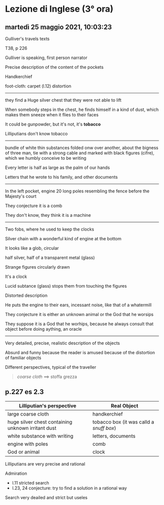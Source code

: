 # Lezione di Inglese (3° ora)

## martedì 25 maggio 2021, 10:03:23

Gulliver's travels texts

T38, p 226

Gulliver is speaking, first person narrator

Precise description of the content of the pockets

Handkerchief

foot-cloth: carpet (l.12)   distortion

---


they find a Huge silver chest that they were not able to lift

When somebody steps in the chest, he finds himself in a kind of dust, which makes them sneeze when it flies to their faces

It could be gunpowder, but it's not, it's **tobacco**

Lilliputians don't know tobacco

---

bundle of white thin substances folded onw over another, about the bigness of three man, tie with a strong cable and marked with black figures (cifre), which we humbly conceive to be writing

Every letter is half as large as the palm of our hands


Letters that he wrote to his family, and other documents

---

In the left pocket, engine
20 long poles
resembling the fence before the Majesty's court

They conjecture it is a comb

They don't know, they think it is a machine


---
Two fobs, where he used to keep the clocks

Silver chain with a wonderful kind of engine at the bottom

It looks like a glob, circular

half silver, half of a transparent metal (glass)

Strange figures circularly drawn

It's a clock

Lucid subtance (glass) stops them from touching the figures

Distorted description


He puts the engine to their ears, incessant noise, like that of a whatermill


They conjecture it is either an unknown animal or the God that he worsips

They suppose it is a God that he worhips, because he always consult that object before doing aything, an oracle

---


Very detailed, precise, realistic description of the objects

Absurd and funny because the reader is amused because of the distortion of familiar objects


Different perspectives, typical of the traveller


> *coarse cloth* $\implies$ stoffa grezza

## p.227 es 2.3
|Lilliputian's perspective|Real Object|
|----|----|
|large coarse cloth|handkerchief|
|huge silver chest containing unknown irritant dust|tobacco box (it was calld a *snuff box*)|
|white substance with writing|letters, documents|
|engine with poles|comb|
|God or animal|clock|

Lilliputians are very precise and rational

Admiration

* l.11 stricted search
* l.23, 24 conjecture:
 try to find a solution in a rational way

Search very deailed and strict but useles
<!--stackedit_data:
eyJoaXN0b3J5IjpbNjY5MDE5NTcyLC0xNjY4NzY1NTM5LC0yMT
M0Nzk2MTIyLC0xOTI0MjA5MTIzLC0yMTUyMzUyNDksMTM1MzI3
OTc1NF19
-->